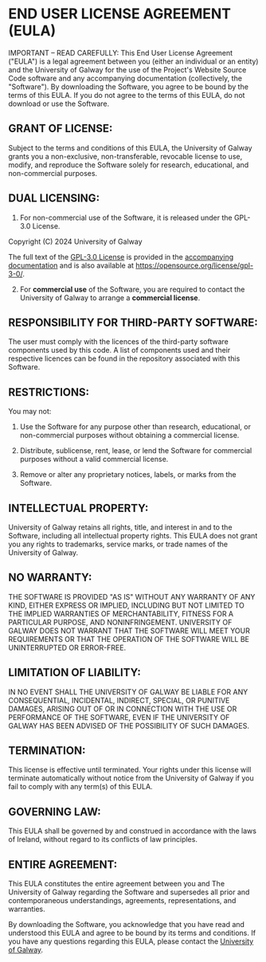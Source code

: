 # END USER LICENSE AGREEMENT (EULA)

IMPORTANT – READ CAREFULLY: This End User License Agreement ("EULA") is a legal agreement between you
(either an individual or an entity) and the University of Galway for the use of
the Project's Website Source Code software and any accompanying documentation (collectively, the "Software").
By downloading the Software, you agree to be bound by the terms of this EULA. If you do not agree to
the terms of this EULA, do not download or use the Software.

## GRANT OF LICENSE:

Subject to the terms and conditions of this EULA, the University of Galway grants you a non-exclusive,
non-transferable, revocable license to use, modify, and reproduce the Software solely for research,
educational, and non-commercial purposes.

## DUAL LICENSING:

1. For non-commercial use of the Software, it is released under the GPL-3.0 License.

 Copyright (C) 2024 University of Galway

The full text of the [GPL-3.0 License](GPL-3.md) is provided in the [accompanying documentation](GPL-3.md) and is also available
at https://opensource.org/license/gpl-3-0/.

2. For **commercial use** of the Software, you are required to contact the University of Galway to
   arrange a **commercial license**.

## RESPONSIBILITY FOR THIRD-PARTY SOFTWARE:

The user must comply with the licences of the third-party
software components used by this code.
A list of components used and their respective licences can be found in the repository associated with this Software.

## RESTRICTIONS:

You may not:

1. Use the Software for any purpose other than research, educational, or non-commercial purposes without obtaining a
   commercial license.

2. Distribute, sublicense, rent, lease, or lend the Software for commercial purposes without a valid commercial license.
3. Remove or alter any proprietary notices, labels, or marks from the Software.

## INTELLECTUAL PROPERTY:

University of Galway retains all rights, title, and interest in and to the Software, including all intellectual property
rights. This EULA does not grant you any rights to trademarks, service marks, or trade names of the University of
Galway.

## NO WARRANTY:

THE SOFTWARE IS PROVIDED "AS IS" WITHOUT ANY WARRANTY OF ANY KIND, EITHER EXPRESS OR IMPLIED, INCLUDING BUT NOT LIMITED
TO THE IMPLIED WARRANTIES OF MERCHANTABILITY, FITNESS FOR A PARTICULAR PURPOSE, AND NONINFRINGEMENT. UNIVERSITY OF
GALWAY DOES NOT WARRANT THAT THE SOFTWARE WILL MEET YOUR REQUIREMENTS OR THAT THE OPERATION OF THE SOFTWARE WILL BE
UNINTERRUPTED OR ERROR-FREE.

## LIMITATION OF LIABILITY:

IN NO EVENT SHALL THE UNIVERSITY OF GALWAY BE LIABLE FOR ANY CONSEQUENTIAL, INCIDENTAL, INDIRECT, SPECIAL, OR PUNITIVE
DAMAGES, ARISING OUT OF OR IN CONNECTION WITH THE USE OR PERFORMANCE OF THE SOFTWARE, EVEN IF THE UNIVERSITY OF GALWAY
HAS BEEN ADVISED OF THE POSSIBILITY OF SUCH DAMAGES.

## TERMINATION:

This license is effective until terminated. Your rights under this license will terminate automatically without notice
from the University of Galway if you fail to comply with any term(s) of this EULA.

## GOVERNING LAW:

This EULA shall be governed by and construed in accordance with the laws of Ireland, without regard to its conflicts of
law principles.

## ENTIRE AGREEMENT:

This EULA constitutes the entire agreement between you and The University of Galway regarding the Software and
supersedes all prior and contemporaneous understandings, agreements, representations, and warranties.

By downloading the Software, you acknowledge that you have read and understood this EULA and agree to be bound by its
terms and conditions. If you have any questions regarding this EULA, please contact
the [University of Galway](https://www.universityofgalway.ie/).

